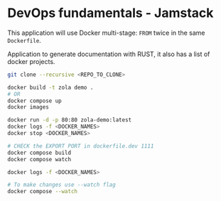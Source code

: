 # DevOps fundamentals - Jamstack

This application will use Docker multi-stage: `FROM` twice in the same `Dockerfile`.

Application to generate documentation with RUST, it also has a list of docker projects.

```bash
git clone --recursive <REPO_TO_CLONE>

docker build -t zola demo .
# OR
docker compose up
docker images

docker run -d -p 80:80 zola-demo:latest
docker logs -f <DOCKER_NAMES>
docker stop <DOCKER_NAMES>

# CHECK the EXPORT PORT in dockerfile.dev 1111
docker compose build
docker compose watch

docker logs -f <DOCKER_NAMES>

# To make changes use --watch flag
docker compose --watch
```
